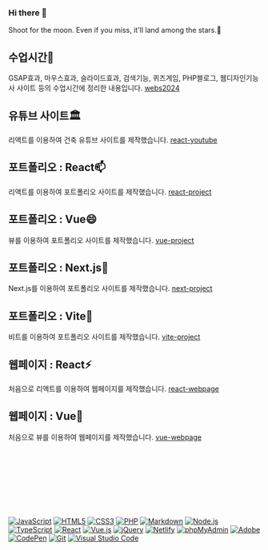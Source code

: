 ### Hi there 👋
Shoot for the moon. Even if you miss, it'll land among the stars.🌟

## 수업시간🌱
GSAP효과, 마우스효과, 슬라이드효과, 검색기능, 퀴즈게임, PHP블로그, 웹디자인기능사 사이트 등의 수업시간에 정리한 내용입니다.
[webs2024](https://github.com/jh71171/webs2024)

## 유튜브 사이트🏛
리액트를 이용하여 건축 유튜브 사이트를 제작했습니다.
[react-youtube](https://github.com/jh71171/react-youtube)

## 포트폴리오 : React📫
리액트를 이용하여 포트폴리오 사이트를 제작했습니다.
[react-project](https://github.com/jh71171/react-project)

## 포트폴리오 : Vue😄 
뷰를 이용하여 포트폴리오 사이트를 제작했습니다.
[vue-project](https://github.com/jh71171/vue-project)

## 포트폴리오 : Next.js🔭
Next.js를 이용하여 포트폴리오 사이트를 제작했습니다.
[next-project](https://github.com/jh71171/next-project)

## 포트폴리오 : Vite👯
비트를 이용하여 포트폴리오 사이트를 제작했습니다.
[vite-project](https://github.com/jh71171/vite-project)

## 웹페이지 : React⚡
처음으로 리액트를 이용하여 웹페이지를 제작했습니다.
[react-webpage](https://github.com/jh71171/react-webpage)

## 웹페이지 : Vue🤔
처음으로 뷰를 이용하여 웹페이지를 제작했습니다.
[vue-webpage](https://github.com/jh71171/vue-webpage)

<br>
<br>
<br>
<br>
<br>
<br>
<br>
<br>


<div>
  <a href="#"><img alt="JavaScript" src="https://img.shields.io/badge/JavaScript-F7DF1E?style=flat&logo=JavaScript&logoColor=white"></a>
  <a href="#"><img alt="HTML5" src="https://img.shields.io/badge/HTML5-E34F26?logo=HTML5&logoColor=white"></a>
  <a href="#"><img alt="CSS3" src="https://img.shields.io/badge/CSS3-1572B6?logo=CSS3&logoColor=white"></a>
  <a href="#"><img alt="PHP" src="https://img.shields.io/badge/PHP-777BB4?logo=PHP&logoColor=white"></a>
  <a href="#"><img alt="Markdown" src="https://img.shields.io/badge/Markdown-000?logo=Markdown&logoColor=white"></a>
  <a href="#"><img alt="Node.js" src="https://img.shields.io/badge/Node.js-339933?logo=Node.js&logoColor=white"></a>
  <a href="#"><img alt="TypeScript" src="https://img.shields.io/badge/TypeScript-3178C6?logo=TypeScript&logoColor=white"></a>
  <a href="#"><img alt="React" src="https://img.shields.io/badge/React-61DAFB?logo=React&logoColor=white"></a>
  <a href="#"><img alt="Vue.js" src="https://img.shields.io/badge/Vue.js-4FC08D?logo=Vue.js&logoColor=white"></a>
  <a href="#"><img alt="jQuery" src="https://img.shields.io/badge/jQuery-0769AD?logo=jQuery&logoColor=white"></a>
  <a href="#"><img alt="Netlify" src="https://img.shields.io/badge/Netlify-00C7B7?logo=Netlify&logoColor=white"></a>
  <a href="#"><img alt="phpMyAdmin" src="https://img.shields.io/badge/phpMyAdmin-6C78AF?logo=phpMyAdmin&logoColor=white"></a>
  <a href="#"><img alt="Adobe" src="https://img.shields.io/badge/Adobe-FF0000?logo=Adobe&logoColor=white"></a>
  <a href="#"><img alt="CodePen" src="https://img.shields.io/badge/CodePen-000?logo=CodePen&logoColor=white"></a>
  <a href="#"><img alt="Git" src="https://img.shields.io/badge/Git-F05032?logo=Git&logoColor=white"></a>
  <a href="#"><img alt="Visual Studio Code" src="https://img.shields.io/badge/Visual Studio Code-007ACC?logo=Visual Studio Code&logoColor=white"></a>
</div>
